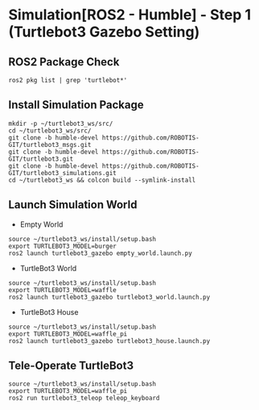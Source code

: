 #  Simulation[ROS2 - Humble] - Step 1 (Turtlebot3 Gazebo Setting)

## ROS2 Package Check
```shell
ros2 pkg list | grep 'turtlebot*'
```

## Install Simulation Package
```shell
mkdir -p ~/turtlebot3_ws/src/
cd ~/turtlebot3_ws/src/
git clone -b humble-devel https://github.com/ROBOTIS-GIT/turtlebot3_msgs.git
git clone -b humble-devel https://github.com/ROBOTIS-GIT/turtlebot3.git
git clone -b humble-devel https://github.com/ROBOTIS-GIT/turtlebot3_simulations.git
cd ~/turtlebot3_ws && colcon build --symlink-install
```

## Launch Simulation World
- Empty World
```shell
source ~/turtlebot3_ws/install/setup.bash
export TURTLEBOT3_MODEL=burger
ros2 launch turtlebot3_gazebo empty_world.launch.py
```

- TurtleBot3 World
```shell
source ~/turtlebot3_ws/install/setup.bash
export TURTLEBOT3_MODEL=waffle
ros2 launch turtlebot3_gazebo turtlebot3_world.launch.py
```

- TurtleBot3 House
```shell
source ~/turtlebot3_ws/install/setup.bash
export TURTLEBOT3_MODEL=waffle_pi
ros2 launch turtlebot3_gazebo turtlebot3_house.launch.py
```

## Tele-Operate TurtleBot3
```shell
source ~/turtlebot3_ws/install/setup.bash
export TURTLEBOT3_MODEL=waffle_pi
ros2 run turtlebot3_teleop teleop_keyboard
```
